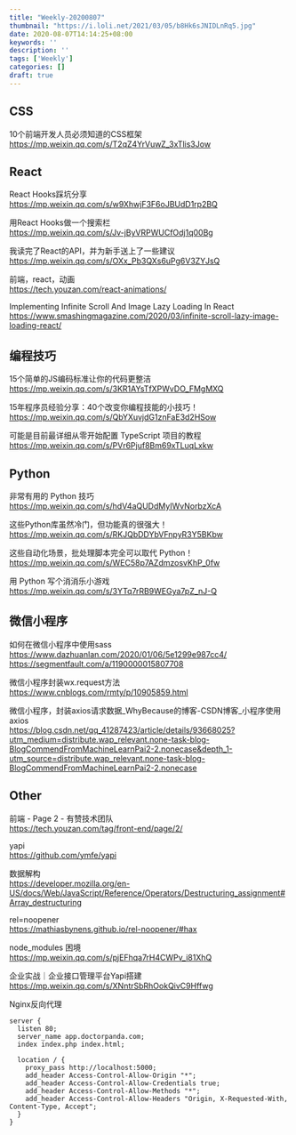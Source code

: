 ```yaml
---
title: "Weekly-20200807"
thumbnail: "https://i.loli.net/2021/03/05/b8Hk6sJNIDLnRq5.jpg"
date: 2020-08-07T14:14:25+08:00
keywords: ''
description: ''
tags: ['Weekly']
categories: []
draft: true
---
```



## CSS

10个前端开发人员必须知道的CSS框架  
https://mp.weixin.qq.com/s/T2qZ4YrVuwZ_3xTlis3Jow

## React

React Hooks踩坑分享  
https://mp.weixin.qq.com/s/w9XhwjF3F6oJBUdD1rp2BQ

用React Hooks做一个搜索栏  
https://mp.weixin.qq.com/s/Jv-jByVRPWUCfOdj1q00Bg

我读完了React的API，并为新手送上了一些建议  
https://mp.weixin.qq.com/s/OXx_Pb3QXs6uPg6V3ZYJsQ

前端，react，动画  
https://tech.youzan.com/react-animations/

Implementing Infinite Scroll And Image Lazy Loading In React  
https://www.smashingmagazine.com/2020/03/infinite-scroll-lazy-image-loading-react/

## 编程技巧

15个简单的JS编码标准让你的代码更整洁  
https://mp.weixin.qq.com/s/3KR1AYsTfXPWvDO_FMgMXQ

15年程序员经验分享：40个改变你编程技能的小技巧！  
https://mp.weixin.qq.com/s/QbYXuvjdG1znFaE3d2HSow

可能是目前最详细从零开始配置 TypeScript 项目的教程  
https://mp.weixin.qq.com/s/PVr6Pjuf8Bm69xTLuqLxkw

## Python

非常有用的 Python 技巧  
https://mp.weixin.qq.com/s/hdV4aQUDdMyIWvNorbzXcA

这些Python库虽然冷门，但功能真的很强大！  
https://mp.weixin.qq.com/s/RKJQbDDYbVFnpyR3Y5BKbw

这些自动化场景，批处理脚本完全可以取代 Python！  
https://mp.weixin.qq.com/s/WEC58p7AZdmzosvKhP_0fw

用 Python 写个消消乐小游戏  
https://mp.weixin.qq.com/s/3YTq7rRB9WEGya7pZ_nJ-Q

## 微信小程序

如何在微信小程序中使用sass  
https://www.dazhuanlan.com/2020/01/06/5e1299e987cc4/
https://segmentfault.com/a/1190000015807708

微信小程序封装wx.request方法  
https://www.cnblogs.com/rmty/p/10905859.html

微信小程序，封装axios请求数据_WhyBecause的博客-CSDN博客_小程序使用axios  
https://blog.csdn.net/qq_41287423/article/details/93668025?utm_medium=distribute.wap_relevant.none-task-blog-BlogCommendFromMachineLearnPai2-2.nonecase&depth_1-utm_source=distribute.wap_relevant.none-task-blog-BlogCommendFromMachineLearnPai2-2.nonecase

## Other

前端 - Page 2 - 有赞技术团队  
https://tech.youzan.com/tag/front-end/page/2/

yapi  
https://github.com/ymfe/yapi

数据解构  
https://developer.mozilla.org/en-US/docs/Web/JavaScript/Reference/Operators/Destructuring_assignment#Array_destructuring

rel=noopener  
https://mathiasbynens.github.io/rel-noopener/#hax

node_modules 困境  
https://mp.weixin.qq.com/s/pjEFhqa7rH4CWPv_i81XhQ

企业实战｜企业接口管理平台Yapi搭建  
https://mp.weixin.qq.com/s/XNntrSbRhOokQivC9Hffwg

Nginx反向代理
```
server {
  listen 80;
  server_name app.doctorpanda.com;
  index index.php index.html;

  location / {
    proxy_pass http://localhost:5000;
    add_header Access-Control-Allow-Origin "*";
    add_header Access-Control-Allow-Credentials true;
    add_header Access-Control-Allow-Methods "*";
    add_header Access-Control-Allow-Headers "Origin, X-Requested-With, Content-Type, Accept";
  }
}
```



